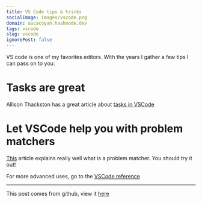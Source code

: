 ```yaml
---
title: VS Code tips & tricks
socialImage: images/vscode.png
domain: aucacoyan.hashnode.dev
tags: vscode
slug: vscode
ignorePost: false
---
```


VS code is one of my favorites editors. With the years I gather a few tips I can pass on to you:

# Tasks are great

Allison Thackston has a great article about [tasks in VSCode](https://www.allisonthackston.com/articles/vscode-tasks.html)

# Let VSCode help you with problem matchers

[This](https://www.allisonthackston.com/articles/vscode-tasks-problemmatcher.html) article explains really well what is a problem matcher. You should try it out!

For more advanced uses, go to the [VSCode reference](https://code.visualstudio.com/docs/editor/tasks#_defining-a-multiline-problem-matcher)

---

This post comes from github, view it [here](https://github.com/AucaCoyan/blog/blob/main/vscode.md)
